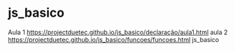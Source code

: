 # js_basico
Aula 1
https://projectduetec.github.io/js_basico/declaração/aula1.html
aula 2
https://projectduetec.github.io/js_basico/funcoes/funcoes.html
js_basico
